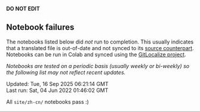 __DO NOT EDIT__

## Notebook failures

The notebooks listed below did *not* run to completion. This usually indicates
that a translated file is out-of-date and not synced to its
[source counterpart](../en-snapshot/). Notebooks can be run in Colab and synced
using the [GitLocalize project](https://gitlocalize.com/tensorflow/docs-l10n).

*Notebooks are tested on a periodic basis (usually weekly or bi-weekly) so the
following list may not reflect recent updates.*

Updated: Tue, 16 Sep 2025 06:21:14 GMT<br/>
Last run: Sat, 04 Jun 2022 01:46:02 GMT

All <code>site/zh-cn/</code> notebooks pass :)

